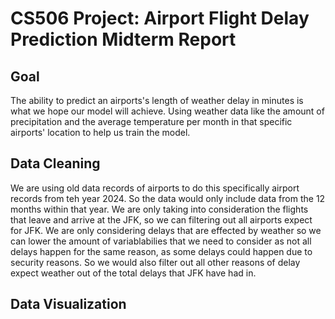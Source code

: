 # CS506 Project: Airport Flight Delay Prediction Midterm Report

## Goal
The ability to predict an airports's length of weather delay in minutes is what we hope our model will achieve. Using weather data like the amount of precipitation and the average temperature per month in that specific airports' location to help us train the model.

## Data Cleaning
We are using old data records of airports to do this specifically airport records from teh year 2024. So the data would only include data from the 12 months within that year. We are only taking into consideration the flights that leave and arrive at the JFK, so we can filtering out all airports expect for JFK. We are only considering delays that are effected by weather so we can lower the amount of variablabilies that we need to consider as not all delays happen for the same reason, as some delays could happen due to security reasons. So we would also filter out all other reasons of delay expect weather out of the total delays that JFK have had in.

## Data Visualization

